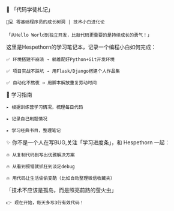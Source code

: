 📖 ​​「代码学徒札记」​​

    👨💻 零基础程序员的成长树洞 | 技术小白进化论

    「从Hello World到独立开发，比敲代码更重要的是持续成长的勇气！」

这里是Hespethorn的学习笔记本，记录一个编程小白如何完成：

    ✅ ​​环境搭建不崩溃​​ → 躺着配好Python+Git开发环境

    ✅ ​​项目实战不踩坑​​ → 用Flask/Django搭建个人作品集

    ✅ ​​自动化不熬夜​​ → 用脚本解放重复劳动时间

📌 ​​学习指南​​

    ▸ 根据训练营学习情况，梳理每日代码

    ▸ 记录自己刷题情况
  
    ▸ 学习经典书目，整理笔记

✨ ​​你不是一个人在写BUG​​,关注「学习进度条」，和 Hespethorn 一起：

    🔥 从复制代码到写出优雅解决方案

    🔥 从看到报错就抓狂到淡定debug

    🔥 用代码让生活偷偷变酷（比如自动整理微信收藏夹）

​​「技术不应该是孤岛，而是照亮前路的萤火虫」​​

    👉 现在开始，每天多写3行有效代码！
